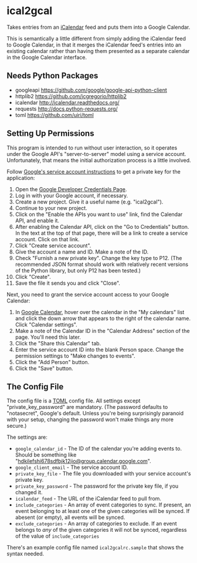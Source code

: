 # ical2gcal

Takes entries from an [iCalendar][] feed and puts them into a Google
Calendar.

  [iCalendar]: https://tools.ietf.org/html/rfc5545

This is semantically a little different from simply adding the iCalendar
feed to Google Calendar, in that it merges the iCalendar feed's entries
into an existing calendar rather than having them presented as a separate
calendar in the Google Calendar interface.


## Needs Python Packages

 * googleapi https://github.com/google/google-api-python-client
 * httplib2 https://github.com/jcgregorio/httplib2
 * icalendar http://icalendar.readthedocs.org/
 * requests http://docs.python-requests.org/
 * toml https://github.com/uiri/toml


## Setting Up Permissions

This program is intended to run without user interaction, so it operates
under the Google API's "server-to-server" model using a service account.
Unfortunately, that means the initial authorization process is a little
involved.

Follow [Google's service account instructions][service-account] to get a
private key for the application:

  1. Open the [Google Developer Credentials Page][google-dev-credentials].
  2. Log in with your Google account, if necessary.
  3. Create a new project.  Give it a useful name (e.g. "ical2gcal").
  4. Continue to your new project.
  5. Click on the "Enable the APIs you want to use" link, find the
     Calendar API, and enable it.
  6. After enabling the Calendar API, click on the "Go to Credentials"
     button.  In the text at the top of that page, there will be a link to
     create a service account.  Click on that link.
  7. Click "Create service account".
  8. Give the account a name and ID.  Make a note of the ID.
  9. Check "Furnish a new private key".  Change the key type to P12.  (The
     recommended JSON format should work with relatively recent versions
     of the Python library, but only P12 has been tested.)
  10. Click "Create".
  11. Save the file it sends you and click "Close".

  [service-account]: https://support.google.com/cloud/answer/6158849#serviceaccounts
  [google-dev-credentials]: https://console.developers.google.com/projectselector/apis/credentials

Next, you need to grant the service account access to your Google
Calendar:

  1. In [Google Calendar][gcal], hover over the calendar in the "My
     calendars" list and click the down arrow that appears to the right of
     the calendar name.  Click "Calendar settings".
  2. Make a note of the Calendar ID in the "Calendar Address" section of
     the page.  You'll need this later.
  3. Click the "Share this Calendar" tab.
  4. Enter the service account ID into the blank Person space.  Change the
     permission settings to "Make changes to events".
  5. Click the "Add Person" button.
  6. Click the "Save" button.

  [gcal]: https://calendar.google.com

## The Config File

The config file is a [TOML][] config file.  All settings except
"private\_key\_password" are mandatory.  (The password defaults to
"notasecret", Google's default.  Unless you're being surprisingly paranoid
with your setup, changing the password won't make things any more secure.)

  [TOML]: https://github.com/toml-lang/toml

The settings are:

 * `google_calendar_id` - The ID of the calendar you're adding events to.
   Should be something like "hdkilefshi678sdfbjk12jio@group.calendar.google.com".
 * `google_client_email` - The service account ID.
 * `private_key_file` - The file you downloaded with your service
   account's private key.
 * `private_key_password` - The password for the private key file, if you
   changed it.
 * `icalendar_feed` - The URL of the iCalendar feed to pull from.
 * `include_categories` - An array of event categories to sync.  If
   present, an event belonging to at least one of the given categories
   will be synced.  If abesent (or empty), all events will be synced.
 * `exclude_categories` - An array of categories to exclude.  If an event
   belongs to *any* of the given categories it will not be synced,
   regardless of the value of `include_categories`

There's an example config file named `ical2gcalrc.sample` that shows the
syntax needed.

